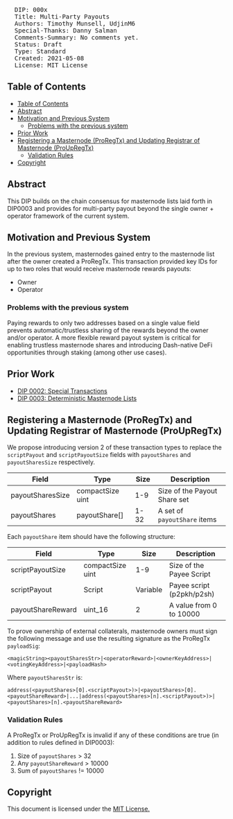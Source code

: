 <pre>
  DIP: 000x
  Title: Multi-Party Payouts
  Authors: Timothy Munsell, UdjinM6
  Special-Thanks: Danny Salman
  Comments-Summary: No comments yet.
  Status: Draft
  Type: Standard
  Created: 2021-05-08
  License: MIT License
</pre>

## Table of Contents

- [Table of Contents](#table-of-contents)
- [Abstract](#abstract)
- [Motivation and Previous System](#motivation-and-previous-system)
  - [Problems with the previous system](#problems-with-the-previous-system)
- [Prior Work](#prior-work)
- [Registering a Masternode (ProRegTx) and Updating Registrar of Masternode (ProUpRegTx)](#registering-a-masternode-proregtx-and-updating-registrar-of-masternode-proupregtx)
  - [Validation Rules](#validation-rules)
- [Copyright](#copyright)

## Abstract

This DIP builds on the chain consensus for masternode lists laid forth in DIP0003 and provides for multi-party payout beyond the single owner + operator framework of the current system.

## Motivation and Previous System

In the previous system, masternodes gained entry to the masternode list after the owner created a ProRegTx. This transaction provided key IDs for up to two roles that would receive masternode rewards payouts:

 * Owner
 * Operator

### Problems with the previous system

Paying rewards to only two addresses based on a single value field prevents automatic/trustless sharing of the rewards beyond the owner and/or operator. A more flexible reward payout system is critical for enabling trustless masternode shares and introducing Dash-native DeFi opportunities through staking (among other use cases).

## Prior Work

* [DIP 0002: Special Transactions](https://github.com/dashpay/dips/blob/master/dip-0002.md)
* [DIP 0003: Deterministic Masternode Lists](https://github.com/dashpay/dips/blob/master/dip-0003.md)

## Registering a Masternode (ProRegTx) and Updating Registrar of Masternode (ProUpRegTx)

We propose introducing version 2 of these transaction types to replace the `scriptPayout` and `scriptPayoutSize` fields with `payoutShares` and `payoutSharesSize` respectively.

| Field | Type | Size | Description |
| --- | --- | --- | --- |
| payoutSharesSize | compactSize uint | 1-9 | Size of the Payout Share set |
| payoutShares | payoutShare[] | 1-32 | A set of `payoutShare` items |

Each `payoutShare` item should have the following structure:

| Field | Type | Size | Description |
| --- | --- | --- | --- |
| scriptPayoutSize | compactSize uint | 1-9 | Size of the Payee Script |
| scriptPayout | Script | Variable | Payee script (p2pkh/p2sh) |
| payoutShareReward | uint_16 | 2 | A value from 0 to 10000 |

To prove ownership of external collaterals, masternode owners must sign the following message and use the resulting signature as the ProRegTx `payloadSig`:

`<magicString><payoutSharesStr>|<operatorReward>|<ownerKeyAddress>|<votingKeyAddress>|<payloadHash>`

Where `payoutSharesStr` is:

`address(<payoutShares>[0].<scriptPayout>)>|<payoutShares>[0].<payoutShareReward>|...|address(<payoutShares>[n].<scriptPayout>)>|<payoutShares>[n].<payoutShareReward>`

### Validation Rules

A ProRegTx or ProUpRegTx is invalid if any of these conditions are true (in addition to rules defined in DIP0003):

  1. Size of `payoutShares` > 32
  1. Any `payoutShareReward` > 10000
  1. Sum of `payoutShares` != 10000

## Copyright

This document is licensed under the [MIT License.](https://opensource.org/licenses/MIT)

